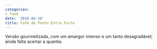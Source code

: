 ```yaml
---
categories:
- food
date: '2016-04-10'
title: Café do Ponto Extra Forte
---
```


Versão gourmetizada, com um amargor intenso e um tanto desagradável; ainda falta acertar a quantia.